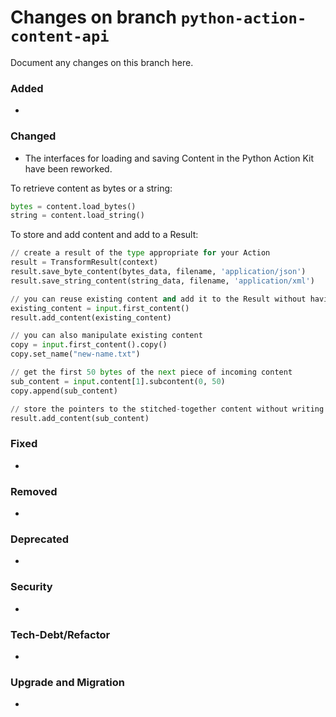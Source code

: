 # Changes on branch `python-action-content-api`
Document any changes on this branch here.
### Added
- 

### Changed
- The interfaces for loading and saving Content in the Python Action Kit have been reworked.

To retrieve content as bytes or a string:

```python
bytes = content.load_bytes()
string = content.load_string()
```

To store and add content and add to a Result:

```python
// create a result of the type appropriate for your Action
result = TransformResult(context)
result.save_byte_content(bytes_data, filename, 'application/json')
result.save_string_content(string_data, filename, 'application/xml')

// you can reuse existing content and add it to the Result without having to save new Content to disk:
existing_content = input.first_content()
result.add_content(existing_content)

// you can also manipulate existing content
copy = input.first_content().copy()
copy.set_name("new-name.txt")

// get the first 50 bytes of the next piece of incoming content
sub_content = input.content[1].subcontent(0, 50)
copy.append(sub_content)

// store the pointers to the stitched-together content without writing to disk
result.add_content(sub_content)
```

### Fixed
- 

### Removed
- 

### Deprecated
- 

### Security
- 

### Tech-Debt/Refactor
- 

### Upgrade and Migration
- 
